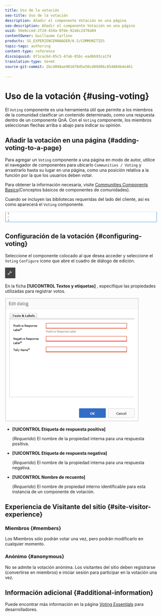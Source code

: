 ```yaml
---
title: Uso de la votación
seo-title: Uso de la votación
description: Añadir el componente Votación en una página
seo-description: Añadir el componente Votación en una página
uuid: 56e6cced-2f2d-434a-8fde-92a6c2478a04
contentOwner: Guillaume Carlino
products: SG_EXPERIENCEMANAGER/6.5/COMMUNITIES
topic-tags: authoring
content-type: reference
discoiquuid: 071cac6d-05c5-47ab-85bc-ead6693ca1f4
translation-type: tm+mt
source-git-commit: 2bcd098ae901070d5e50cd89d06c854884b4e461

---
```



# Uso de la votación {#using-voting}

El `Voting` componente es una herramienta útil que permite a los miembros de la comunidad clasificar un contenido determinado, como una respuesta dentro de un componente QnA. Con el `Voting` componente, los miembros seleccionan flechas arriba o abajo para indicar su opinión.

## Añadir la votación en una página {#adding-voting-to-a-page}

Para agregar un `Voting` componente a una página en modo de autor, utilice el navegador de componentes para ubicarlo `Communities / Voting` y arrastrarlo hasta su lugar en una página, como una posición relativa a la función por la que los usuarios deben votar.

Para obtener la información necesaria, visite [Communities Components Basics](basics.md)(Conceptos básicos de componentes de comunidades).

Cuando se incluyen las bibliotecas [](essentials-voting.md#essentials-for-client-side) requeridas del lado del cliente, así es como aparecerá el `Voting` componente.

![chlimage_1-307](assets/chlimage_1-307.png)

## Configuración de la votación {#configuring-voting}

Seleccione el componente colocado al que desea acceder y seleccione el `Voting` `Configure` icono que abre el cuadro de diálogo de edición.

![chlimage_1-308](assets/chlimage_1-308.png)

En la ficha **[!UICONTROL Textos y etiquetas]** , especifique las propiedades utilizadas para registrar votos.

![chlimage_1-309](assets/chlimage_1-309.png)

* **[!UICONTROL Etiqueta de respuesta positiva]**

   (*Requerido*) El nombre de la propiedad interna para una respuesta positiva.

* **[!UICONTROL Etiqueta de respuesta negativa]**

   (*Requerido*) El nombre de la propiedad interna para una respuesta negativa.

* **[!UICONTROL Nombre de recuento]**

   (*Requerido*) El nombre de propiedad interno identificable para esta instancia de un componente de votación.

## Experiencia de Visitante del sitio {#site-visitor-experience}

### Miembros {#members}

Los Miembros sólo podrán votar una vez, pero podrán modificarlo en cualquier momento.

### Anónimo {#anonymous}

No se admite la votación anónima. Los visitantes del sitio deben registrarse (convertirse en miembros) e iniciar sesión para participar en la votación una vez.

## Información adicional {#additional-information}

Puede encontrar más información en la página [Voting Essentials](essentials-voting.md) para desarrolladores.
